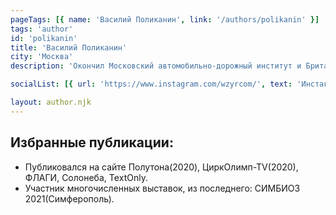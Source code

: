 ```yaml
---
pageTags: [{ name: 'Василий Поликанин', link: '/authors/polikanin' }]
tags: 'author'
id: 'polikanin'
title: 'Василий Поликанин'
city: 'Москва'
description: 'Окончил Московский автомобильно-дорожный институт и Британскую Высшую школу дизайна. Последние несколько лет живет и осуществляет свою деятельность в Краснодаре где совместно с другими художниками и поэтами запустил объединение ЗЫРъ, одной из задач которого является дать возможность авторам объединится через самоорганизацию сообщества и созданию новых, а также проведение семинаров и лекций, посвящённых литературе, поэзии, современному искусству.'

socialList: [{ url: 'https://www.instagram.com/wzyrcom/', text: 'Инстаграмм' }]

layout: author.njk
---
```


## Избранные публикации:

- Публиковался на сайте Полутона(2020), ЦиркОлимп-ТV(2020), ФЛАГИ, Солонеба, ТеxtOnly. 
- Участник многочисленных выставок, из последнего: СИМБИОЗ 2021(Симферополь).
